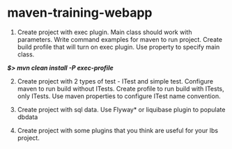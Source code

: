 # maven-training-webapp

1. Create project with exec plugin. Main class should work with parameters. 
Write command examples for maven to run project. Create build profile that will turn on exec plugin. 
Use property to specify main class.

  ___$> mvn clean install -P exec-profile___

2. Create project with 2 types of test - ITest and simple test. 
Configure maven to run build without ITests. 
Create profile to run build with ITests, only ITests. 
Use maven properties to configure ITest name convention.

3. Create project with sql data. Use Flyway* or liquibase plugin to populate dbdata 

4. Create project with some plugins that you think are useful for your lbs project. 
